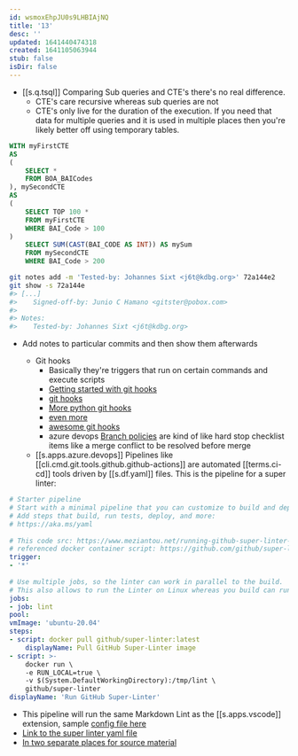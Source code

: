 ```yaml
---
id: wsmoxEhpJU0s9LHBIAjNQ
title: '13'
desc: ''
updated: 1641440474318
created: 1641105063944
stub: false
isDir: false
---
```

- [[s.q.tsql]] Comparing Sub queries and CTE's there's no real difference.
  - CTE's care recursive whereas sub queries are not
  - CTE's only live for the duration of the execution. If you need that data for multiple queries and it is used in multiple places then you're likely better off using temporary tables.

```sql
WITH myFirstCTE
AS
(
	SELECT * 
	FROM BOA_BAICodes
), mySecondCTE
AS
(
	SELECT TOP 100 *
	FROM myFirstCTE
	WHERE BAI_Code > 100
)
	SELECT SUM(CAST(BAI_CODE AS INT)) AS mySum
	FROM mySecondCTE
	WHERE BAI_Code > 200
```

```bash
git notes add -m 'Tested-by: Johannes Sixt <j6t@kdbg.org>' 72a144e2
git show -s 72a144e
#> [...]
#>    Signed-off-by: Junio C Hamano <gitster@pobox.com>
#>
#> Notes:
#>    Tested-by: Johannes Sixt <j6t@kdbg.org>
```

- Add notes to particular commits and then show them afterwards

	- Git hooks
		- Basically they're triggers that run on certain commands and execute scripts
		- [Getting started with git hooks](https://medium.com/@f3igao/get-started-with-git-hooks-5a489725c639)
		- [git hooks](https://pypi.org/project/git-pre-commit-hook/) 
		- [More python git hooks](https://www.omerkatz.com/blog/2013/5/23/git-hooks-part-2-implementing-git-hooks-using-python) 
		- [even more](https://pre-commit.com/)
		-  [awesome git hooks](https://github.com/aitemr/awesome-git-hooks)
		-  azure devops [Branch policies](https://docs.microsoft.com/en-us/azure/devops/repos/git/branch-policies?view=azure-devops) are kind of like hard stop checklist items like a merge conflict to be resolved before merge
    - [[s.apps.azure.devops]] Pipelines like [[cli.cmd.git.tools.github.github-actions]] are automated [[terms.ci-cd]] tools driven by [[s.df.yaml]] files. This is the pipeline for a super linter:

```yaml
# Starter pipeline
# Start with a minimal pipeline that you can customize to build and deploy your code.
# Add steps that build, run tests, deploy, and more:
# https://aka.ms/yaml
		
# This code src: https://www.meziantou.net/running-github-super-linter-in-azure-pipelines.html
# referenced docker container script: https://github.com/github/super-linter
trigger:
- '*'
		
# Use multiple jobs, so the linter can work in parallel to the build.
# This also allows to run the Linter on Linux whereas you build can run on Windows or Mac.
jobs:
- job: lint
pool:
vmImage: 'ubuntu-20.04'
steps:
- script: docker pull github/super-linter:latest
	displayName: Pull GitHub Super-Linter image
- script: >-
	docker run \
	-e RUN_LOCAL=true \
	-v $(System.DefaultWorkingDirectory):/tmp/lint \
	github/super-linter
displayName: 'Run GitHub Super-Linter'
```

- This pipeline will run the same Markdown Lint as the [[s.apps.vscode]] extension, sample [config file here](https://github.com/github/super-linter/blob/master/TEMPLATES/.markdown-lint.yml)
- [Link to the super linter yaml file](https://www.meziantou.net/running-github-super-linter-in-azure-pipelines.htm)
- [In two separate places for source material](https://blog.tyang.org/2020/06/27/use-github-super-linter-in-azure-pipelines/)
